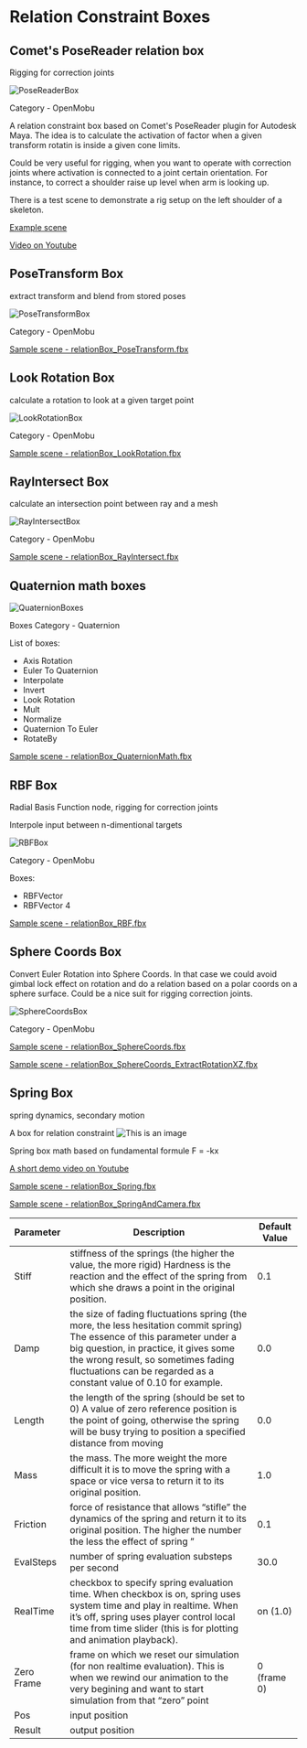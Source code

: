 
# Relation Constraint Boxes

## Comet's PoseReader relation box

Rigging for correction joints

![PoseReaderBox](relationBox_PoseReader.jpg)

Category - OpenMobu

 A relation constraint box based on Comet's PoseReader plugin for Autodesk Maya.
The idea is to calculate the activation of factor when a given transform rotatin is inside a given cone limits.

Could be very useful for rigging, when you want to operate with correction joints where activation is connected to a joint certain orientation. For instance, to correct a shoulder raise up level when arm is looking up.

There is a test scene to demonstrate a rig setup on the left shoulder of a skeleton.

[Example scene](https://github.com/Neill3d/OpenMoBu/blob/master/MB_Scenes/relationBox_PoseReader.fbx)

[Video on Youtube](https://youtu.be/kSSu6DMcXNI?si=dn8zvbA9cIwPQVcN)


## PoseTransform Box 

extract transform and blend from stored poses

![PoseTransformBox](box_poseTransform.jpg)

Category - OpenMobu

[Sample scene - relationBox_PoseTransform.fbx](https://github.com/Neill3d/OpenMoBu/blob/master/MB_Scenes/relationBox_PoseTransform.fbx)

## Look Rotation Box

calculate a rotation to look at a given target point

![LookRotationBox](relationBox_LookRotation.jpg)

Category - OpenMobu

[Sample scene - relationBox_LookRotation.fbx](https://github.com/Neill3d/OpenMoBu/blob/master/MB_Scenes/relationBox_LookRotation.fbx)

## RayIntersect Box 

calculate an intersection point between ray and a mesh

![RayIntersectBox](relationBox_RayIntersect.jpg)

Category - OpenMobu

[Sample scene - relationBox_RayIntersect.fbx](https://github.com/Neill3d/OpenMoBu/blob/master/MB_Scenes/relationBox_RayIntersect.fbx)

## Quaternion math boxes

![QuaternionBoxes](relationBox_quaternionMath.jpg)

Boxes Category - Quaternion

List of boxes:
- Axis Rotation
- Euler To Quaternion
- Interpolate
- Invert
- Look Rotation
- Mult
- Normalize
- Quaternion To Euler
- RotateBy

[Sample scene - relationBox_QuaternionMath.fbx](https://github.com/Neill3d/OpenMoBu/blob/master/MB_Scenes/relationBox_QuaternionMath.fbx)

## RBF Box 

Radial Basis Function node, rigging for correction joints

Interpole input between n-dimentional targets

![RBFBox](relationBox_RBF.jpg)

Category - OpenMobu

Boxes:
- RBFVector
- RBFVector 4

[Sample scene - relationBox_RBF.fbx](https://github.com/Neill3d/OpenMoBu/blob/master/MB_Scenes/relationBox_RBF.fbx)


## Sphere Coords Box

Convert Euler Rotation into Sphere Coords. In that case we could avoid gimbal lock effect on rotation and do a relation based on a polar coords on a sphere surface. Could be a nice suit for rigging correction joints.

![SphereCoordsBox](relationBox_sphereCoords.jpg)

Category - OpenMobu

[Sample scene - relationBox_SphereCoords.fbx](https://github.com/Neill3d/OpenMoBu/blob/master/MB_Scenes/relationBox_SphereCoords.fbx)

[Sample scene - relationBox_SphereCoords_ExtractRotationXZ.fbx](https://github.com/Neill3d/OpenMoBu/blob/master/MB_Scenes/relationBox_SphereCoords_ExtractRotationXZ.fbx)

## Spring Box

spring dynamics, secondary motion

A box for relation constraint
![This is an image](springbox.jpg)
  
Spring box math based on fundamental formule F = -kx

[A short demo video on Youtube](http://youtu.be/rAToQEmg_LY)
  
[Sample scene - relationBox_Spring.fbx](https://github.com/Neill3d/OpenMoBu/blob/master/MB_Scenes/relationBox_Spring.fbx)

[Sample scene - relationBox_SpringAndCamera.fbx](https://github.com/Neill3d/OpenMoBu/blob/master/MB_Scenes/relationBox_SpringAndCamera.fbx)
  
| Parameter | Description | Default Value |
| ------ | ------ | ------ |
| Stiff | stiffness of the springs (the higher the value, the more rigid) Hardness is the reaction and the effect of the spring from which she draws a point in the original position. | 0.1 |
| Damp | the size of fading fluctuations spring (the more, the less hesitation commit spring) The essence of this parameter under a big question, in practice, it gives some the wrong result, so sometimes fading fluctuations can be regarded as a constant value of 0.10 for example. | 0.0 |
| Length | the length of the spring (should be set to 0) A value of zero reference position is the point of going, otherwise the spring will be busy trying to position a specified distance from moving | 0.0 |
| Mass | the mass. The more weight the more difficult it is to move the spring with a space or vice versa to return it to its original position. | 1.0 |
| Friction | force of resistance that allows “stifle” the dynamics of the spring and return it to its original position. The higher the number the less the effect of spring ” | 0.1 |
| EvalSteps | number of spring evaluation substeps per second | 30.0 |
| RealTime | checkbox to specify spring evaluation time. When checkbox is on, spring uses system time and play in realtime. When it’s off, spring uses player control local time from time slider (this is for plotting and animation playback). | on (1.0) |
| Zero Frame | frame on which we reset our simulation (for non realtime evaluation). This is when we rewind our animation to the very begining and want to start simulation from that “zero” point | 0 (frame 0) |
| Pos | input position |  |
| Result | output position | |
